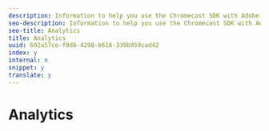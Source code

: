 ```yaml
---
description: Information to help you use the Chromecast SDK with Adobe Analytics.
seo-description: Information to help you use the Chromecast SDK with Adobe Analytics.
seo-title: Analytics
title: Analytics
uuid: 692a57ce-f0db-4298-b616-339b959cad42
index: y
internal: n
snippet: y
translate: y
---
```


# Analytics


